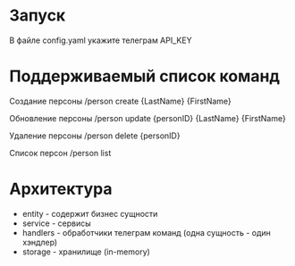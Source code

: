 # Запуск
В файле config.yaml укажите телеграм API_KEY

# Поддерживаемый список команд

Создание персоны
/person create {LastName} {FirstName}

Обновление персоны
/person update {personID} {LastName} {FirstName}

Удаление персоны
/person delete {personID}

Список персон
/person list


# Архитектура

- entity - содержит бизнес сущности
- service - сервисы
- handlers - обработчики телеграм команд (одна сущность - один хэндлер)
- storage - хранилище (in-memory)